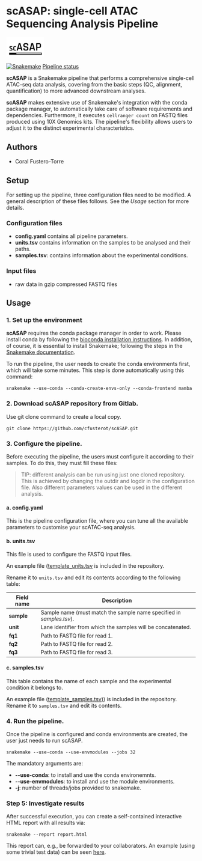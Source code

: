 # scASAP: single-cell ATAC Sequencing Analysis Pipeline
<img src="resources/img/scASAP.png" width="100"> 

[![Snakemake](https://img.shields.io/badge/snakemake-≥5.7.0-brightgreen.svg)](https://snakemake.bitbucket.io)
[Pipeline status](https://github.com/cfusterot/scASAP/commits/master)

**scASAP** is a Snakemake pipeline that performs a comprehensive single-cell ATAC-seq data analysis, covering from the basic steps (QC, alignment, quantification) to more advanced downstream analyses.

**scASAP** makes extensive use of Snakemake's integration with the conda package manager, to automatically take care of software requirements and dependencies. Furthermore, it executes `cellranger count` on FASTQ files produced using 10X Genomics kits. The pipeline's flexibility allows users to adjust it to the distinct experimental characteristics. 

## Authors

* Coral Fustero-Torre

## Setup

For setting up the pipeline, three configuration files need to be modified. A general description of these files follows. See the *Usage* section for more details.

### Configuration files

* **config.yaml** contains all pipeline parameters.
* **units.tsv** contains information on the samples to be analysed and their paths.
* **samples.tsv**: contains information about the experimental conditions.

### Input files

* raw data in gzip compressed FASTQ files

## Usage 

### 1. Set up the environment 

**scASAP** requires the conda package manager in order to work. Please install conda by following the [bioconda installation instructions](http://bioconda.github.io/user/install.html#install-conda). In addition, of course, it is essential to install Snakemake; following the steps in the [Snakemake documentation](https://snakemake.readthedocs.io/en/stable/getting_started/installation.html). 

To run the pipeline, the user needs to create the conda environments first, which will take some minutes.
This step is done automatically using this command:

    snakemake --use-conda --conda-create-envs-only --conda-frontend mamba


### 2. Download **scASAP** repository from Gitlab.
Use git clone command to create a local copy. 

    git clone https://github.com/cfusterot/scASAP.git

### 3. Configure the pipeline.

Before executing the pipeline, the users must configure it according to their samples. To do this, they must fill these files:

> TIP: different analysis can be run using just one cloned repository. This is achieved by changing the outdir and logdir in the configuration file. Also different parameters values can be used in the different analysis.

#### **a. config.yaml**

This is the pipeline configuration file, where you can tune all the available parameters to customise your scATAC-seq analysis. 

#### **b. units.tsv**

This file is used to configure the FASTQ input files.

An example file ([template_units.tsv](https://github.com/cfusterot/scASAP/master/template_units.tsv) is included in the repository.

Rename it to `units.tsv` and edit its contents according to the following table:

| **Field name** 	| **Description**                  |
|------------	|-----------------------------------------------------	|
| **sample**     	| Sample name (must match the sample name specified in *samples.tsv*).         	|
| **unit**       	| Lane identifier from which the samples will be concatenated.|
| **fq1**        	| Path to FASTQ file for read 1.  	|
| **fq2**        	| Path to FASTQ file for read 2.    | 
| **fq3**        	| Path to FASTQ file for read 3.    | 

#### **c. samples.tsv**

This table contains the name of each sample and the experimental condition it belongs to. 

An example file ([template_samples.tsv)](https://github.com/cfusterot/scASAP/master/template_samples.tsv)) is included in the repository. Rename it to `samples.tsv` and edit its contents. 

### 4. Run the pipeline.

Once the pipeline is configured and conda environments are created, the user just needs to run scASAP.

    snakemake --use-conda --use-envmodules --jobs 32 

The mandatory arguments are:
* **--use-conda**: to install and use the conda environemnts.
* **--use-envmodules**: to install and use the module environments.
* **-j**: number of threads/jobs provided to snakemake.

### Step 5: Investigate results

After successful execution, you can create a self-contained interactive HTML report with all results via:

    snakemake --report report.html

This report can, e.g., be forwarded to your collaborators.
An example (using some trivial test data) can be seen [here](https://cdn.rawgit.com/snakemake-workflows/rna-seq-kallisto-sleuth/master/.test/report.html).

